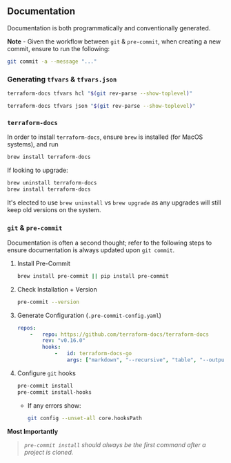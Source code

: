 ## Documentation ##

Documentation is both programmatically and conventionally generated.

**Note** - Given the workflow between `git` & `pre-commit`, when creating
a new commit, ensure to run the following:

```bash
git commit -a --message "..."
```

### Generating `tfvars` & `tfvars.json` ###

```bash
terraform-docs tfvars hcl "$(git rev-parse --show-toplevel)"

terraform-docs tfvars json "$(git rev-parse --show-toplevel)"
```


### `terraform-docs` ###

In order to install `terraform-docs`, ensure `brew` is installed (for MacOS systems), and run

```bash
brew install terraform-docs
```

If looking to upgrade:

```bash
brew uninstall terraform-docs
brew install terraform-docs
```

It's elected to use `brew uninstall` vs `brew upgrade` as any upgrades will still keep old versions on the system.

### `git` & `pre-commit` ###

Documentation is often a second thought; refer to the following steps to ensure documentation is always updated
upon `git commit`.

1. Install Pre-Commit
    ```bash
    brew install pre-commit || pip install pre-commit
    ```
2. Check Installation + Version
    ```bash
    pre-commit --version
    ```
3. Generate Configuration (`.pre-commit-config.yaml`)
    ```yaml
    repos:
        -   repo: https://github.com/terraform-docs/terraform-docs
            rev: "v0.16.0"
            hooks:
                -   id: terraform-docs-go
                    args: ["markdown", "--recursive", "table", "--output-file", "README.md", "."]
    ```
4. Configure `git` hooks
    ```bash
    pre-commit install
    pre-commit install-hooks
    ```
    - If any errors show:
        ```bash
        git config --unset-all core.hooksPath
        ```

**Most Importantly**

> *`pre-commit install` should always be the first command after a project is cloned.*